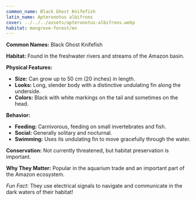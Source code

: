 ```yaml
---
common_name: Black Ghost Knifefish
latin_name: Apteronotus albifrons
cover: ../../../assets/apteronotus-albifrons.webp
habitat: mangrove-forest/en
---
```

**Common Names:** Black Ghost Knifefish

**Habitat:**
Found in the freshwater rivers and streams of the Amazon basin.

**Physical Features:**
- **Size:** Can grow up to 50 cm (20 inches) in length.
- **Looks:** Long, slender body with a distinctive undulating fin along the underside.
- **Colors:** Black with white markings on the tail and sometimes on the head.

**Behavior:**
- **Feeding:** Carnivorous, feeding on small invertebrates and fish.
- **Social:** Generally solitary and nocturnal.
- **Swimming:** Uses its undulating fin to move gracefully through the water.

**Conservation:**
Not currently threatened, but habitat preservation is important.

**Why They Matter:**
Popular in the aquarium trade and an important part of the Amazon ecosystem.

*Fun Fact:* They use electrical signals to navigate and communicate in the dark waters of their habitat!
